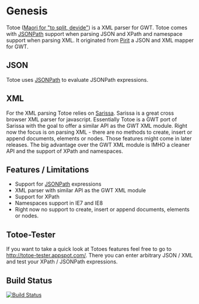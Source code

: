 # Genesis
Totoe ([Maori for "to split, devide"](http://www.maoridictionary.co.nz/index.cfm?dictionaryKeywords=totoe)) is a XML parser for GWT. Totoe comes with [JSONPath](http://www.sitepen.com/blog/2008/03/17/jsonpath-support/) support when parsing JSON and XPath and namespace support when parsing XML. It originated from [Pirit](https://github.com/hpehl/piriti) a JSON and XML mapper for GWT.

## JSON
Totoe uses [JSONPath](http://www.sitepen.com/blog/2008/03/17/jsonpath-support/) to evaluate JSONPath expressions. 

## XML 
For the XML parsing Totoe relies on [Sarissa](http://dev.abiss.gr/sarissa/). Sarissa is a great cross browser XML parser for javascript. Essentially Totoe is a GWT port of Sarissa with the goal to offer a similar API as the GWT XML module. Right now the focus is on parsing XML - there are no methods to create, insert or append documents, elements or nodes. Those features might come in later releases. The big advantage over the GWT XML module is IMHO a cleaner API and the support of XPath and namespaces. 

## Features / Limitations
  * Support for [JSONPath](http://www.sitepen.com/blog/2008/03/17/jsonpath-support/) expressions
  * XML parser with similar API as the GWT XML module
  * Support for XPath
  * Namespaces support in IE7 and IE8
  * Right now no support to create, insert or append documents, elements or nodes.

## Totoe-Tester
If you want to take a quick look at Totoes features feel free to go to http://totoe-tester.appspot.com/. There you can enter arbitrary JSON / XML and test your XPath / JSONPath expressions.

## Build Status
[![Build Status](https://travis-ci.org/hpehl/totoe.png?branch=master)](https://travis-ci.org/hpehl/totoe)
